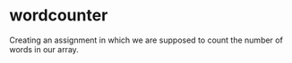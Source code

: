 # wordcounter
Creating an assignment in which we are supposed to count the number of words in our array.
